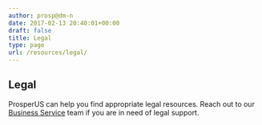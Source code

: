 ```yaml
---
author: prosp@dm-n
date: 2017-02-13 20:40:01+00:00
draft: false
title: Legal
type: page
url: /resources/legal/
---
```


## Legal



ProsperUS can help you find appropriate legal resources. Reach out to our [Business Service](http://localhost:1313/business-services/) team if you are in need of legal support.
